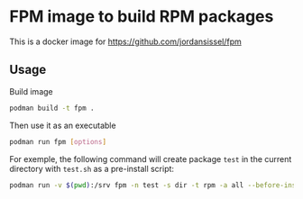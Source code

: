# FPM image to build RPM packages

This is a docker image for https://github.com/jordansissel/fpm

## Usage

Build image

```bash
podman build -t fpm .
```

Then use it as an executable

```bash
podman run fpm [options]
```

For exemple, the following command will create package `test` in the current
directory with `test.sh` as a pre-install script:

```bash
podman run -v $(pwd):/srv fpm -n test -s dir -t rpm -a all --before-install /srv/test.sh /srv
```
